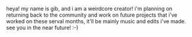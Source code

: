 heya! my name is gib, and i am a weirdcore creator! i'm planning on returning back to the community and work on future projects that i've worked on these serval months, it'll be mainly music and edits i've made. see you in the near future! :-)

